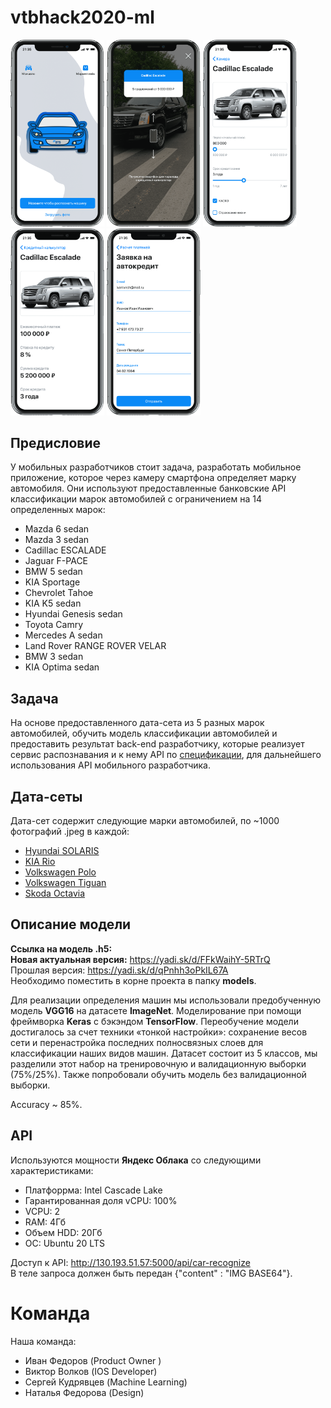 # vtbhack2020-ml

<div display="inline">
<img src="https://github.com/IBISolutions/vtbhack2020-ml/blob/main/img/Мокап1.png" width="150px">
<img src="https://github.com/IBISolutions/vtbhack2020-ml/blob/main/img/Мокап2.png" width="150px">
<img src="https://github.com/IBISolutions/vtbhack2020-ml/blob/main/img/Мокап3.png" width="150px">
<img src="https://github.com/IBISolutions/vtbhack2020-ml/blob/main/img/Мокап4.png" width="150px">
<img src="https://github.com/IBISolutions/vtbhack2020-ml/blob/main/img/Мокап5.png" width="150px">
</div>

## Предисловие
У мобильных разработчиков стоит задача, разработать мобильное приложение, которое через камеру смартфона определяет марку автомобиля. Они используют предоставленные банковские API классификации марок автомобилей с ограничением на 14 определенных марок:
- Mazda 6 sedan
- Mazda 3 sedan
- Cadillac ESCALADE
- Jaguar F-PACE
- BMW 5 sedan
- KIA Sportage
- Chevrolet Tahoe
- KIA K5 sedan
- Hyundai Genesis sedan
- Toyota Camry
- Mercedes A sedan
- Land Rover RANGE ROVER VELAR
- BMW 3 sedan
- KIA Optima sedan

## Задача
На основе предоставленного дата-сета из 5 разных марок автомобилей, обучить модель классификации автомобилей и предоставить результат back-end разработчику, которые реализует сервис распознавания и к нему API по <a href="https://drive.google.com/drive/folders/1DVFjeWS7D6l7P63hlT4ljRsoE8lRh-Nq" target="_blank">спецификации</a>, для дальнейшего использования API мобильного разработчика.

## Дата-сеты
Дата-сет содержит следующие марки автомобилей, по ~1000 фотографий .jpeg в каждой:
- <a href="https://drive.google.com/drive/folders/1qtqKl7UBOVWQs0AP0o4YT4GZmf9UrOnS" target="_blank">Hyundai SOLARIS</a>
- <a href="https://drive.google.com/drive/folders/1sUoJIGykcR5savunmTXirVoWN-Oh6e_L" target="_blank">KIA Rio</a>
- <a href="https://drive.google.com/drive/u/1/folders/1pYoMRonIo6oPKt0ntD3QJtooHtKh_9Su" target="_blank">Volkswagen Polo</a>
- <a href="https://drive.google.com/drive/u/1/folders/1nJy9TXFAPNzs1Gg2jNzAbbamsfURqtle" target="_blank">Volkswagen Tiguan</a>
- <a href="https://drive.google.com/drive/folders/1MF8rlcXMSldHHD0Ec8Yvvvjvf37wJ691" target="_blank">Skoda Octavia</a>

## Описание модели

**Ссылка на модель .h5:** <br>
**Новая актуальная версия:** https://yadi.sk/d/FFkWaihY-5RTrQ <br>
Прошлая версия: https://yadi.sk/d/qPnhh3oPkIL67A <br>
Необходимо поместить в корне проекта в папку **models**.

Для реализации определения машин мы использовали предобученную модель **VGG16** на датасете **ImageNet**. 
Моделирование при помощи фреймворка **Keras** с бэкэндом **TensorFlow**.
Переобучение модели достигалось за счет техники «тонкой настройки»: сохранение весов сети и перенастройка последних полносвязных слоев для классификации наших видов машин. Датасет состоит из 5 классов, мы разделили этот набор на тренировочную и валидационную выборки (75%/25%). Также попробовали обучить модель без валидационной выборки. 

Accuracy ~ 85%. 

## API 
Используются мощности **Яндекс Облака** со следующими характеристиками: 
- Платфоррма: Intel Cascade Lake 
- Гарантированная доля vCPU: 100%
- VCPU: 2
- RAM: 4Гб
- Объем HDD: 20Гб
- ОС: Ubuntu 20 LTS

Доступ к API:
http://130.193.51.57:5000/api/car-recognize <br>
В теле запроса должен быть передан {"content" : "IMG BASE64"}. 

# Команда 

Наша команда: 
- Иван Федоров (Product Owner )
- Виктор Волков (IOS Developer)
- Сергей Кудрявцев (Machine Learning)
- Наталья Федорова (Design)
